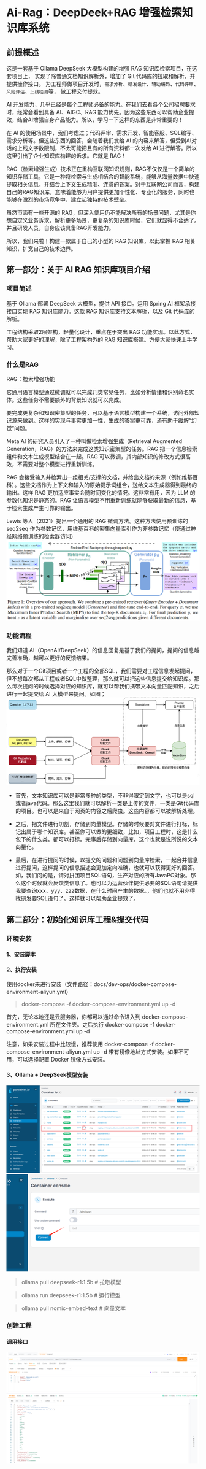 # Ai-Rag：DeepDeek+RAG 增强检索知识库系统

## 前提概述
这是一套基于 Ollama DeepSeek 大模型构建的增强 RAG 知识库检索项目，在这套项目上，
实现了除普通文档知识解析外，增加了 Git 代码库的拉取和解析，并提供操作接口。
为工程师做项目开发时，`需求分析`、`研发设计`、`辅助编码`、`代码评审`、`风险评估`、`上线检测`等，
做工程交付提效。

AI 开发能力，几乎已经是每个工程师必备的能力。在我们去看各个公司招聘要求时，经常会看到具备 AI、AIGC、RAG 能力优先。因为这些东西可以帮助企业提效，结合AI增强自身产品能力。所以，学习一下这样的东西是非常重要的！

在 AI 的使用场景中，我们考虑过；代码评审、需求开发、智能客服、SQL编写、需求分析等。但这些东西的回答，会随着我们发给 AI 的内容来解答，但受到AI对话的上线文字数限制，不太可能把且有的所有资料都一次发给 AI 进行解答。所以这里引出了企业知识库构建的诉求。它就是 RAG！

RAG（检索增强生成）技术正在重构互联网知识规则，RAG不仅仅是一个简单的知识存储工具，它是一种将检索与生成相结合的智能系统，能够从海量数据中快速提取相关信息，并结合上下文生成精准、连贯的答案。对于互联网公司而言，构建自己的RAG知识库，意味着能够为用户提供更加个性化、专业化的服务，同时也能够在激烈的市场竞争中，建立起独特的技术壁垒。

虽然市面有一些开源的 RAG，但深入使用仍不能解决所有的场景问题，尤其是你想自定义业务诉求，解析更多场景，更复杂的知识库时候，它们就显得不合适了。并且研发人员，自身应该具备RAG开发能力。

所以，我们来啦！构建一款属于自己的小型的 RAG 知识库，以此掌握 RAG 相关知识，扩宽自己的技术边界。

## 第一部分：关于 AI RAG 知识库项目介绍

### 项目简述
基于 Ollama 部署 DeepSeek 大模型，提供 API 接口。运用 Spring AI 框架承接接口实现 RAG 知识库能力。这款 RAG 知识库支持文本解析，以及 Git 代码库的解析。

工程结构采取2层架构，轻量化设计，重点在于突出 RAG 功能实现。以此方式，帮助大家更好的理解，除了工程架构外的 RAG 知识库搭建。方便大家快速上手学习。

### 什么是RAG
RAG：检索增强功能

它通用语言模型通过微调就可以完成几类常见任务，比如分析情绪和识别命名实体。这些任务不需要额外的背景知识就可以完成。

要完成更复杂和知识密集型的任务，可以基于语言模型构建一个系统，访问外部知识源来做到。这样的实现与事实更加一性，生成的答案更可靠，还有助于缓解“幻觉”问题。

Meta AI 的研究人员引入了一种叫做检索增强生成（Retrieval Augmented Generation，RAG）的方法来完成这类知识密集型的任务。RAG 把一个信息检索组件和文本生成模型结合在一起。RAG 可以微调，其内部知识的修改方式很高效，不需要对整个模型进行重新训练。

RAG 会接受输入并检索出一组相关/支撑的文档，并给出文档的来源（例如维基百科）。这些文档作为上下文和输入的原始提示词组合，送给文本生成器得到最终的输出。这样 RAG 更加适应事实会随时间变化的情况。这非常有用，因为 LLM 的参数化知识是静态的。RAG 让语言模型不用重新训练就能够获取最新的信息，基于检索生成产生可靠的输出。

Lewis 等人（2021）提出一个通用的 RAG 微调方法。这种方法使用预训练的 seq2seq 作为参数记忆，用维基百科的密集向量索引作为非参数记忆（使通过神经网络预训练的检索器访问）
![img.png](picture/img1.png)

### 功能流程
我们知道 AI（OpenAI/DeepSeek）的信息回复是基于我们的提问，提问的信息越完善准确，越可以更好的反馈结果。

那么对于一个Git项目或者一个工程的全部SQL，我们需要对工程信息发起提问，但不想每次都从工程或者SQL中做整理，那么就可以把这些信息提交给知识库。那么每次提问的时候选择对应的知识库，就可以帮我们携带文本向量匹配知识，之后进行一起提交给 AI 大模型来提问。如图；
![img.png](picture/img2.png)


+ 首先，文本知识库可以是非常多种的类型，不非得限定到文字，也可以是sql或者java代码。那么这里我们就可以解析一类是上传的文件，一类是Git代码库的项目。也可以是来自于网页的内容之后爬虫。这些内容都可以被解析处理。

+ 之后，把文件进行切割，存储到向量模型。存储的时候要对文件进行打标，标记出属于哪个知识库。甚至你可以做的更细致，比如，项目工程时，这是什么包下的什么类。都可以打标。完事后存储到向量库。这个也就是说所说的文本向量化。

+ 最后，在进行提问的时候，以提交的问题和问题到向量库检索，一起合并信息进行提问，这样提问的信息描述会更加定向准确，也就可以获得更好的回答。如，我们问的是，请对拼团项目SQL语句，生产对应的所有JavaPO对象。那么这个时候就会反馈类信息了。也可以为运营伙伴提供必要的SQL语句请提供我要查询xxx、yyy、zzz数据，在什么时间产生的数据。，他们也就不用非得找研发要SQL语句了。这样就可以帮助企业提效了。

## 第二部分：初始化知识库工程&提交代码

### 环境安装
#### 1、安装脚本



#### 2、执行安装
使用docker来进行安装（文件路径：docs/dev-ops/docker-compose-environment-aliyun.yml）

>docker-compose -f docker-compose-environment.yml up -d

首先，无论本地还是云服务器，你都可以通过命令进入到 docker-compose-environment.yml 所在文件夹。之后执行 docker-compose -f docker-compose-environment.yml up -d

注意，如果安装过程中比较慢，推荐使用 docker-compose -f docker-compose-environment-aliyun.yml up -d 带有镜像地址方式安装。如果不可用，可以选择配置 Docker 镜像方式安装。

#### 3、Ollama + DeepSeek模型安装
![img_1.png](picture/img3.png)
![img.png](picture/img4.png)

> ollama pull deepseek-r1:1.5b   # 拉取模型

> ollama run deepseek-r1:1.5b    # 运行模型

> ollama pull nomic-embed-text   # 向量文本

### 创建工程

#### 调用接口
![img.png](picture/img5.png)